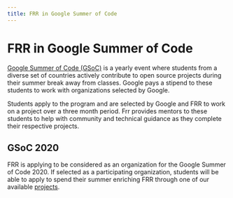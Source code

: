 ```yaml
---
title: FRR in Google Summer of Code
---
```

# FRR in Google Summer of Code
[Google Summer of Code (GSoC)](https://summerofcode.withgoogle.com/about/) is a yearly event where students from a diverse set of countries actively contribute to open source projects during their summer break away from classes. Google pays a stipend to these students to work with organizations selected by Google.

Students apply to the program and are selected by Google and FRR to work on a project over a three month period. Frr provides mentors to these students to help with community and technical guidance as they complete their respective projects.

## GSoC 2020

FRR is applying to be considered as an organization for the Google Summer of Code 2020. If selected as a participating organization, students will be able to apply to spend their summer enriching FRR through one of our available [projects](./year-2020/).

<!--
## Students
- [FRR Information for Students](./students)
- [FRR Projects](./year-2020/)
-->

<!---
## Get Involved
- \#gsoc-2020 on our public [slack](https://frrouting.slack.com/) instance. Slack is our primary means of communication. You can join via [this](https://join.slack.com/t/frrouting/shared_invite/enQtNjM1MTkzMDQ0Mzg2LTAxZmQ5ODk0NTE1NjZmOWNkNmJkODc3YWZhOWE3NjQ1MzI2YWMzZmViNzVmYjBhYWNkNDYwMjVkOWMzMWZkYWM) self invite link.
- Development, user, and announcements mailing list found [here](https://lists.frrouting.org/listinfo).

```markdown
Syntax highlighted code block

# Header 1
## Header 2
### Header 3

- Bulleted
- List

1. Numbered
2. List

**Bold** and _Italic_ and `Code` text

[Link](url) and ![Image](src)
```

For more details see [GitHub Flavored Markdown](https://guides.github.com/features/mastering-markdown/).

### Jekyll Themes

Your Pages site will use the layout and styles from the Jekyll theme you have selected in your [repository settings](https://github.com/FRRouting/frr-gsoc/settings). The name of this theme is saved in the Jekyll `_config.yml` configuration file.

### Support or Contact

Having trouble with Pages? Check out our [documentation](https://help.github.com/categories/github-pages-basics/) or [contact support](https://github.com/contact) and we’ll help you sort it out.
-->
